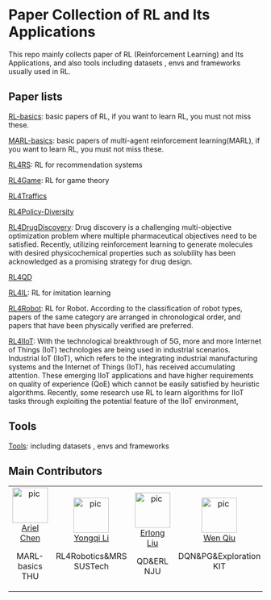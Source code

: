 

# Paper Collection of RL and Its Applications
This repo mainly collects paper of RL (Reinforcement Learning) and Its Applications, and also tools including datasets , envs and frameworks usually used in RL.

## Paper lists

[RL-basics](./RL-basics.md): basic papers of RL, if you want to learn RL, you must not miss these.

[MARL-basics](./MARL-basics.md):  basic papers of multi-agent reinforcement learning(MARL), if you want to learn RL, you must not miss these.

[RL4RS](): RL for recommendation systems

[RL4Game](./RL4Game.md): RL for game theory

[RL4Traffics]()

[RL4Policy-Diversity]()

[RL4DrugDiscovery](./RL4DrugDiscovery.md): Drug discovery is a challenging multi-objective optimization problem where multiple pharmaceutical objectives need to be satisfied. Recently, utilizing reinforcement learning to generate molecules with desired physicochemical properties such as solubility has been acknowledged as a promising strategy for drug design. 

[RL4QD](./RL4QD.md)

[RL4IL](./RL4IL.md): RL for imitation learning

[RL4Robot](./RL4Robot.md): RL for Robot. According to the classification of robot types, papers of the same category are arranged in chronological order, and papers that have been physically verified are preferred.

[RL4IIoT](./RL4IIoT.md): With the technological breakthrough of 5G, more and more Internet of Things (IoT) technologies are being used in industrial scenarios. Industrial IoT (IIoT), which refers to the integrating industrial manufacturing systems and the Internet of Things (IoT), has received accumulating attention. These emerging IIoT applications and have higher requirements on quality of experience (QoE) which cannot be easily satisfied by heuristic algorithms. Recently, some research use RL to learn algorithms for IIoT tasks through exploiting the potential feature of the IIoT environment,

## Tools

[Tools](./Tools.md):  including datasets , envs and frameworks



## Main Contributors

<table border="0">
  <tbody>
    <tr align="center" >
      <td>
         <a href="https://github.com/cr-bh"><img width="70" height="70" src="https://github.com/cr-bh.png?s=40" alt="pic"></a><br>
         <a href="https://github.com/cr-bh">Ariel Chen</a>
         <p> MARL-basics <br> THU </p>
      </td>
      <td>
         <a href="https://github.com/L3Y1Q2"><img width="70" height="70" src="https://github.com/L3Y1Q2.png?s=40" alt="pic"></a><br>
         <a href="https://github.com/L3Y1Q2">Yongqi Li</a>
         <p> RL4Robotics&MRS <br> SUSTech </p>
      </td>
      <td>
         <a href="https://github.com/curryliu30"><img width="70" height="70" src="https://github.com/curryliu30.png?s=40" alt="pic"></a><br>
         <a href="https://github.com/curryliu30">Erlong Liu</a>
         <p> QD&ERL <br> NJU </p>
      </td>
      <td>
         <a href="https://github.com/clorisqiu1"><img width="70" height="70" src="https://github.com/clorisqiu1.png?s=40" alt="pic"></a><br>
         <a href="https://github.com/clorisqiu1">Wen Qiu</a>
         <p> DQN&PG&Exploration <br> KIT </p>
      </td>
      <td>
         <a href="https://github.com/shikejianalan"><img width="70" height="70" src="https://github.com/shikejianalan.png?s=40" alt="pic"></a><br>
         <a href="https://github.com/shikejianalan">Kejian Shi</a>
         <p> RL&Robotics <br> IC </p>
      </td>
      <td>
         <a href="https://github.com/JohnJim0816"><img width="70" height="70" src="https://github.com/JohnJim0816.png?s=40" alt="pic"></a><br>
         <a href="https://github.com/JohnJim0816">John Jim</a>
         <p> offline RL <br> PKU </p>
      </td>
    </tr>
  </tbody>
</table>
